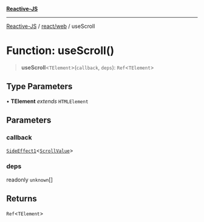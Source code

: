 [**Reactive-JS**](../../../README.md)

***

[Reactive-JS](../../../README.md) / [react/web](../README.md) / useScroll

# Function: useScroll()

> **useScroll**\<`TElement`\>(`callback`, `deps`): `Ref`\<`TElement`\>

## Type Parameters

• **TElement** *extends* `HTMLElement`

## Parameters

### callback

[`SideEffect1`](../../../functions/type-aliases/SideEffect1.md)\<[`ScrollValue`](../../../web/interfaces/ScrollValue.md)\>

### deps

readonly `unknown`[]

## Returns

`Ref`\<`TElement`\>
